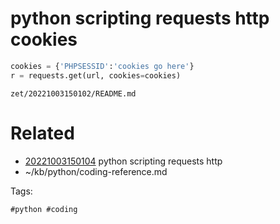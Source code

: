 # python scripting requests http cookies
```python
cookies = {'PHPSESSID':'cookies go here'}
r = requests.get(url, cookies=cookies)
```

` zet/20221003150102/README.md `

# Related

- [20221003150104](/zet/20221003150104/README.md) python scripting requests http
- ~/kb/python/coding-reference.md

Tags:

    #python #coding 
